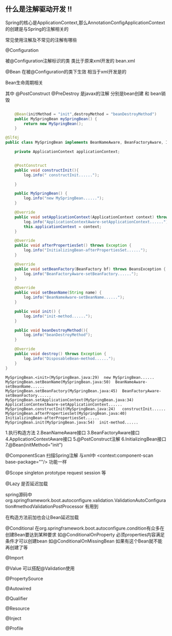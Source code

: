 ## 什么是注解驱动开发 !!

Spring的核心是ApplicationContext,那么AnnotationConfigApplicationContext的创建是与Spring的注解相关的


常见使用注解及不常见的注解有哪些

@Configuration

被@Configuration注解标识的类 类比于原来xml开发的 bean.xml


@Bean 在被@Configuration的类下生效  相当于xml开发是的 <bean></bean>

Bean生命周期相关  

其中
@PostConstruct @PreDestroy 是javax的注解 分别是bean创建 和 bean销毁

```java

    @Bean(initMethod = "init",destroyMethod = "beanDestroyMethod")
    public MySpringBean mySpringBean() {
        return new MySpringBean();
    }
```

```java
@Slf4j
public class MySpringBean implements BeanNameAware, BeanFactoryAware, InitializingBean, ApplicationContextAware , DisposableBean {

    private ApplicationContext applicationContext;


    @PostConstruct
    public void constructInit(){
        log.info(" constructInit......");

    }

    public MySpringBean() {
        log.info("new MySpringBean......");
    }

    @Override
    public void setApplicationContext(ApplicationContext context) throws BeansException {
        log.info("ApplicationContextAware-setApplicationContext......");
        this.applicationContext = context;
    }

    @Override
    public void afterPropertiesSet() throws Exception {
        log.info("InitializingBean-afterPropertiesSet......");
    }

    @Override
    public void setBeanFactory(BeanFactory bf) throws BeansException {
        log.info("BeanFactoryAware-setBeanFactory......");
    }

    @Override
    public void setBeanName(String name) {
        log.info("BeanNameAware-setBeanName......");
    }

    public void init() {
        log.info("init-method......");
    }

    public void beanDestroyMethod(){
        log.info("beanDestroyMethod");
    }

    @Override
    public void destroy() throws Exception {
        log.info("DisposableBean-method......");
    }
}

```

```log
MySpringBean.<init>(MySpringBean.java:29)  new MySpringBean......
MySpringBean.setBeanName(MySpringBean.java:50)  BeanNameAware-setBeanName......
MySpringBean.setBeanFactory(MySpringBean.java:45)  BeanFactoryAware-setBeanFactory......
MySpringBean.setApplicationContext(MySpringBean.java:34)  ApplicationContextAware-setApplicationContext......
MySpringBean.constructInit(MySpringBean.java:24)   constructInit......
MySpringBean.afterPropertiesSet(MySpringBean.java:40)  InitializingBean-afterPropertiesSet......
MySpringBean.init(MySpringBean.java:54)  init-method......
```

1.执行构造方法
2.BeanNameAware接口
3.BeanFactoryAware接口
4.ApplicationContextAware接口
5.@PostConstruct注解
6.InitializingBean接口
7.@Bean(initMethod="init")

@ComponentScan
扫描Spring注解 与xml中  <context:component-scan base-package=""/> 功能一样

@Scope  singleton  prototype request session 等


@Lazy 是否延迟加载

spring源码中 org.springframework.boot.autoconfigure.validation.ValidationAutoConfiguration#methodValidationPostProcessor 有用到

在构造方法前加也会让Bean延迟加载

@Conditional
在org.springframework.boot.autoconfigure.condition有众多在创建Bean要达到某种要求
如@ConditionalOnProperty 必须properties内容满足条件才可以创建bean
如@ConditionalOnMissingBean 如果有这个Bean就不能再创建了等

@Import

@Value
可以搭配@Validation使用

@PropertySource

@Autowired

@Qualifier

@Resource

@Inject

@Profile



